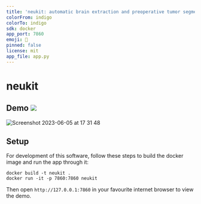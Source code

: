 ```yaml
---
title: 'neukit: automatic brain extraction and preoperative tumor segmentation from MRI'
colorFrom: indigo
colorTo: indigo
sdk: docker
app_port: 7860
emoji: 🔎
pinned: false
license: mit
app_file: app.py
---
```


# neukit

## Demo <a target="_blank" href="https://huggingface.co/spaces/andreped/neukit"><img src="https://img.shields.io/badge/🤗%20Hugging%20Face-Spaces-yellow.svg"></a>

![Screenshot 2023-06-05 at 17 31 48](https://github.com/andreped/neukit/assets/29090665/f184fda5-b9db-48fb-b096-dd589e8fce81)

## Setup

For development of this software, follow these steps to build the docker image and run the app through it:

```
docker build -t neukit .
docker run -it -p 7860:7860 neukit
```

Then open `http://127.0.0.1:7860` in your favourite internet browser to view the demo.
